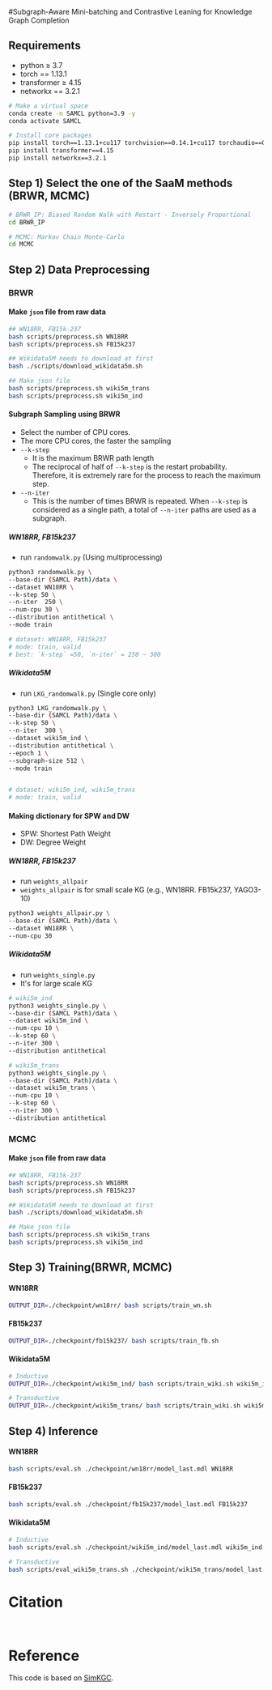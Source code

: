 #Subgraph-Aware Mini-batching and Contrastive Leaning for Knowledge Graph Completion
## Requirements
- python ≥ 3.7
- torch == 1.13.1
- transformer ≥ 4.15
- networkx == 3.2.1
```bash
# Make a virtual space
conda create -n SAMCL python=3.9 -y
conda activate SAMCL

# Install core packages
pip install torch==1.13.1+cu117 torchvision==0.14.1+cu117 torchaudio==0.13.1 --extra-index-url https://download.pytorch.org/whl/cu117
pip install transformer==4.15
pip install networkx==3.2.1
```



## Step 1) Select the one of the SaaM methods (BRWR, MCMC)
```bash
# BRWR_IP: Biased Random Walk with Restart - Inversely Proportional
cd BRWR_IP

# MCMC: Markov Chain Monte-Carlo
cd MCMC
```



## Step 2) Data Preprocessing

### BRWR
#### Make `json` file from raw data
```bash
## WN18RR, FB15k-237
bash scripts/preprocess.sh WN18RR
bash scripts/preprocess.sh FB15k237

## Wikidata5M needs to download at first
bash ./scripts/download_wikidata5m.sh

## Make json file
bash scripts/preprocess.sh wiki5m_trans
bash scripts/preprocess.sh wiki5m_ind
```

#### Subgraph Sampling using BRWR
- Select the number of CPU cores.
- The more CPU cores, the faster the sampling
- `--k-step`
    - It is the maximum BRWR path length
    - The reciprocal of half of `--k-step` is the restart probability. Therefore, it is extremely rare for the process to reach the maximum step.
- `--n-iter`
    - This is the number of times BRWR is repeated. When `--k-step` is considered as a single path, a total of `--n-iter` paths are used as a subgraph.

##### WN18RR, FB15k237
- run `randomwalk.py` (Using multiprocessing)
```bash
python3 randomwalk.py \
--base-dir (SAMCL Path)/data \
--dataset WN18RR \
--k-step 50 \
--n-iter  250 \
--num-cpu 30 \
--distribution antithetical \
--mode train 

# dataset: WN18RR, FB15k237
# mode: train, valid
# best: `k-step` =50, `n-iter` = 250 ~ 300 
```



##### Wikidata5M
- run `LKG_randomwalk.py` (Single core only)
```bash
python3 LKG_randomwalk.py \
--base-dir (SAMCL Path)/data \
--k-step 50 \
--n-iter  300 \
--dataset wiki5m_ind \
--distribution antithetical \
--epoch 1 \
--subgraph-size 512 \
--mode train


# dataset: wiki5m_ind, wiki5m_trans
# mode: train, valid
```



#### Making dictionary for SPW and DW
- SPW: Shortest Path Weight
- DW: Degree Weight

##### WN18RR, FB15k237
- run `weights_allpair` 
- `weights_allpair` is for small scale KG (e.g., WN18RR. FB15k237, YAGO3-10)
```bash
python3 weights_allpair.py \
--base-dir (SAMCL Path)/data \
--dataset WN18RR \
--num-cpu 30
```

##### Wikidata5M
- run `weights_single.py`
- It's for large scale KG

```bash
# wiki5m_ind
python3 weights_single.py \
--base-dir (SAMCL Path)/data \
--dataset wiki5m_ind \
--num-cpu 10 \
--k-step 60 \
--n-iter 300 \
--distribution antithetical

# wiki5m_trans
python3 weights_single.py \
--base-dir (SAMCL Path)/data \
--dataset wiki5m_trans \
--num-cpu 10 \
--k-step 60 \
--n-iter 300 \
--distribution antithetical
```



### MCMC
#### Make `json` file from raw data
```bash
## WN18RR, FB15k-237
bash scripts/preprocess.sh WN18RR
bash scripts/preprocess.sh FB15k237

## Wikidata5M needs to download at first
bash ./scripts/download_wikidata5m.sh

## Make json file
bash scripts/preprocess.sh wiki5m_trans
bash scripts/preprocess.sh wiki5m_ind
```



## Step 3) Training(BRWR, MCMC)
#### WN18RR
```bash
OUTPUT_DIR=./checkpoint/wn18rr/ bash scripts/train_wn.sh
```

#### FB15k237
```bash
OUTPUT_DIR=./checkpoint/fb15k237/ bash scripts/train_fb.sh
```

#### Wikidata5M
```bash
# Inductive
OUTPUT_DIR=./checkpoint/wiki5m_ind/ bash scripts/train_wiki.sh wiki5m_ind

# Transductive
OUTPUT_DIR=./checkpoint/wiki5m_trans/ bash scripts/train_wiki.sh wiki5m_trans
```



## Step 4) Inference
#### WN18RR

```bash
bash scripts/eval.sh ./checkpoint/wn18rr/model_last.mdl WN18RR
```

#### FB15k237
```bash
bash scripts/eval.sh ./checkpoint/fb15k237/model_last.mdl FB15k237
```

#### Wikidata5M
```bash
# Inductive
bash scripts/eval.sh ./checkpoint/wiki5m_ind/model_last.mdl wiki5m_ind

# Transductive
bash scripts/eval_wiki5m_trans.sh ./checkpoint/wiki5m_trans/model_last.mdl
```

# Citation
```bahs


```

# Reference
This code is based on [SimKGC](https://arxiv.org/abs/2203.02167).  

